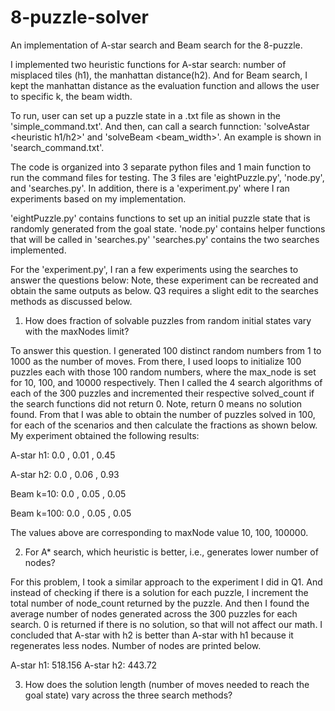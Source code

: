 # 8-puzzle-solver

An implementation of A-star search and Beam search for the 8-puzzle.

I implemented two heuristic functions for A-star search: number of misplaced tiles (h1), the manhattan distance(h2). And for Beam search, I kept the manhattan distance as the evaluation function and allows the user to specific k, the beam width. 

To run, user can set up a puzzle state in a .txt file as shown in the 'simple_command.txt'. And then, can call a search funnction: 'solveAstar <heuristic h1/h2>' and 'solveBeam <beam_width>'. An example is shown in 'search_command.txt'.

The code is organized into 3 separate python files and 1 main function to run the command files for testing. The 3 files are 'eightPuzzle.py', 'node.py', and 'searches.py'. In addition, there is a 'experiment.py' where I ran experiments based on my implementation.

'eightPuzzle.py' contains functions to set up an initial puzzle state that is randomly generated from the goal state.
'node.py' contains helper functions that will be called in 'searches.py'
'searches.py' contains the two searches implemented. 

For the 'experiment.py', I ran a few experiments using the searches to answer the questions below:
Note, these experiment can be recreated and obtain the same outputs as below. Q3 requires a slight edit to the searches methods as discussed below.

1) How does fraction of solvable puzzles from random initial states vary with the maxNodes limit?

To answer this question. I generated 100 distinct random numbers from 1 to 1000 as the number of moves. From there, I used loops to initialize 100 puzzles each with those 100 random numbers, where the max_node is set for 10, 100, and 10000 respectively. Then I called the 4 search algorithms of each of the 300 puzzles and incremented their respective solved_count if the search functions did not return 0. Note, return 0 means no solution found. From that I was able to obtain the number of puzzles solved in 100, for each of the scenarios and then calculate the fractions as shown below. 
My experiment obtained the following results:

A-star h1: 0.0 , 0.01 , 0.45 

A-star h2: 0.0 , 0.06 , 0.93

Beam k=10: 0.0 , 0.05 , 0.05

Beam k=100: 0.0 , 0.05 , 0.05

The values above are corresponding to maxNode value 10, 100, 100000.

2) For A* search, which heuristic is better, i.e., generates lower number of nodes?

For this problem, I took a similar approach to the experiment I did in Q1. And instead of checking if there is a solution for each puzzle, I increment the total number of node_count returned by the puzzle. And then I found the average number of nodes generated across the 300 puzzles for each search. 0 is returned if there is no solution, so that will not affect our math. I concluded that A-star with h2 is better than A-star with h1 because it regenerates less nodes. Number of nodes are printed below.

A-star h1: 518.156
A-star h2: 443.72

3)  How does the solution length (number of moves needed to reach the goal state) vary across the three search methods?

